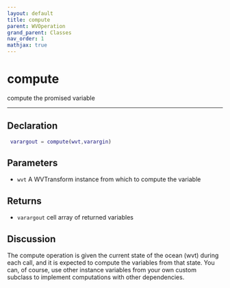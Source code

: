 ```yaml
---
layout: default
title: compute
parent: WVOperation
grand_parent: Classes
nav_order: 1
mathjax: true
---
```


#  compute

compute the promised variable


---

## Declaration
```matlab
 varargout = compute(wvt,varargin)
```
## Parameters
+ `wvt`  A WVTransform instance from which to compute the variable

## Returns
+ `varargout`  cell array of returned variables

## Discussion

  The compute operation is given the current state of the ocean
  (wvt) during each call, and it is expected to compute the
  variables from that state. You can, of course, use other 
  instance variables from your own custom subclass to
  implement computations with other dependencies.
  
        
